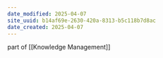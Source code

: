 ```yaml
---
date_modified: 2025-04-07
site_uuid: b14af69e-2630-420a-8313-b5c118b7d8ac
date_created: 2025-04-07
---
```


part of [[Knowledge Management]]